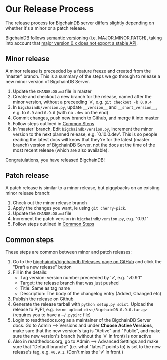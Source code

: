 # Our Release Process

The release process for BigchainDB server differs slightly depending on whether it's a minor or a patch release.

BigchainDB follows [semantic versioning](http://semver.org/) (i.e. MAJOR.MINOR.PATCH), taking into account
that [major version 0.x does not export a stable API](http://semver.org/#spec-item-4).

## Minor release

A minor release is preceeded by a feature freeze and created from the 'master' branch. This is a summary of the steps we go through to release a new minor version of BigchainDB Server.

1. Update the `CHANGELOG.md` file in master
1. Create and checkout a new branch for the release, named after the minor version, without a preceeding 'v', e.g. `git checkout -b 0.9.4`
1. In `bigchaindb/version.py`, update `__version__` and `__short_version__`, e.g. to `0.9` and `0.9.0` (with no `.dev` on the end)
1. Commit changes, push new branch to Github, and merge it into master
1. Follow steps outlined in [Common Steps](#common-steps)
1. In 'master' branch, Edit `bigchaindb/version.py`, increment the minor version to the next planned release, e.g. `0.10.0.dev'.
This is so people reading the latest docs will know that they're for the latest (master branch)
version of BigchainDB Server, not the docs at the time of the most recent release (which are also
available).

Congratulations, you have released BigchainDB!

## Patch release

A patch release is similar to a minor release, but piggybacks on an existing minor release branch:

1. Check out the minor release branch
1. Apply the changes you want, ie using `git cherry-pick`.
1. Update the `CHANGELOG.md` file
1. Increment the patch version in `bigchaindb/version.py`, e.g. "0.9.1"
1. Follow steps outlined in [Common Steps](#common-steps)

## Common steps

These steps are common between minor and patch releases:

1. Go to the [bigchaindb/bigchaindb Releases page on GitHub](https://github.com/bigchaindb/bigchaindb/releases)
   and click the "Draft a new release" button
1. Fill in the details:
   - Tag version: version number preceeded by 'v', e.g. "v0.9.1"
   - Target: the release branch that was just pushed
   - Title: Same as tag name
   - Description: The body of the changelog entry (Added, Changed etc)
1. Publish the release on Github
1. Generate the release tarball with `python setup.py sdist`. Upload the release to PyPI, e.g. `twine upload dist/BigchainDB-0.9.0.tar.gz` (requires you to have a `~/.pypirc` file)
1. Login to readthedocs.org as a maintainer of the BigchainDB Server docs.
   Go to Admin --> Versions and under **Choose Active Versions**, make sure that the new version's tag is
   "Active" and "Public", and make sure the new version's branch
   (without the 'v' in front) is _not_ active
1. Also in readthedocs.org, go to Admin --> Advanced Settings
   and make sure that "Default branch:" (i.e. what "latest" points to)
   is set to the new release's tag, e.g. `v0.9.1`. (Don't miss the 'v' in front.)
